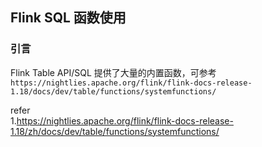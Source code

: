 ## Flink SQL 函数使用   

### 引言    
Flink Table API/SQL 提供了大量的内置函数，可参考`https://nightlies.apache.org/flink/flink-docs-release-1.18/docs/dev/table/functions/systemfunctions/`      




refer   
1.https://nightlies.apache.org/flink/flink-docs-release-1.18/zh/docs/dev/table/functions/systemfunctions/       


